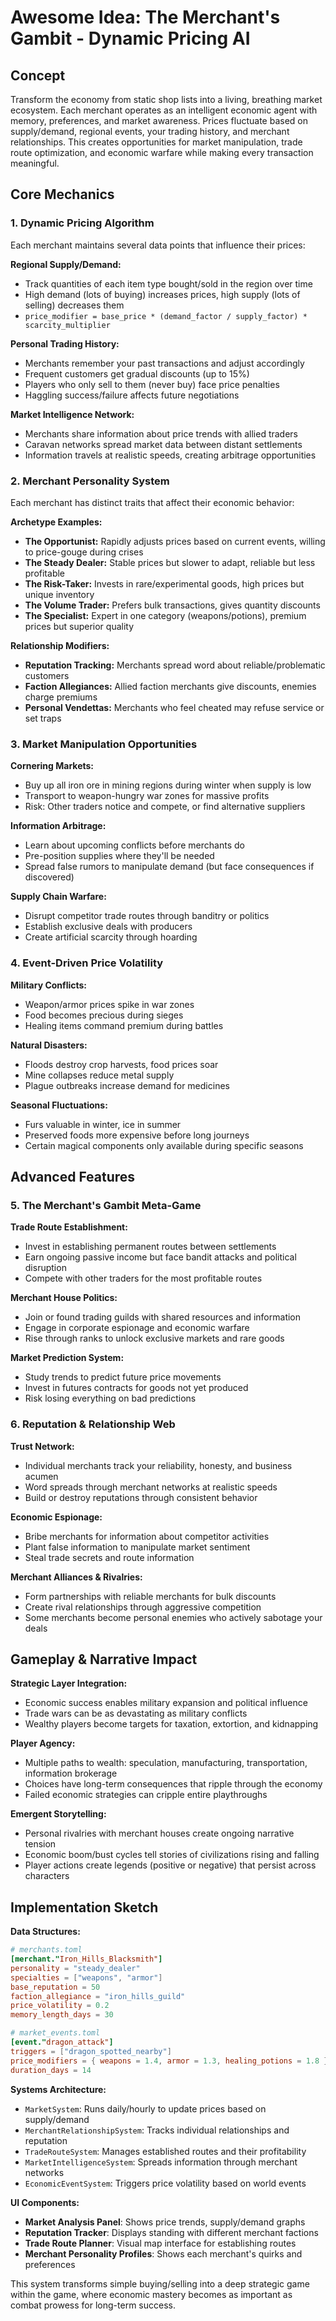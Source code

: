 # Awesome Idea: The Merchant's Gambit - Dynamic Pricing AI

## Concept

Transform the economy from static shop lists into a living, breathing market ecosystem. Each merchant operates as an intelligent economic agent with memory, preferences, and market awareness. Prices fluctuate based on supply/demand, regional events, your trading history, and merchant relationships. This creates opportunities for market manipulation, trade route optimization, and economic warfare while making every transaction meaningful.

## Core Mechanics

### 1. Dynamic Pricing Algorithm

Each merchant maintains several data points that influence their prices:

**Regional Supply/Demand:**
- Track quantities of each item type bought/sold in the region over time
- High demand (lots of buying) increases prices, high supply (lots of selling) decreases them
- `price_modifier = base_price * (demand_factor / supply_factor) * scarcity_multiplier`

**Personal Trading History:**
- Merchants remember your past transactions and adjust accordingly
- Frequent customers get gradual discounts (up to 15%)
- Players who only sell to them (never buy) face price penalties
- Haggling success/failure affects future negotiations

**Market Intelligence Network:**
- Merchants share information about price trends with allied traders
- Caravan networks spread market data between distant settlements
- Information travels at realistic speeds, creating arbitrage opportunities

### 2. Merchant Personality System

Each merchant has distinct traits that affect their economic behavior:

**Archetype Examples:**
- **The Opportunist:** Rapidly adjusts prices based on current events, willing to price-gouge during crises
- **The Steady Dealer:** Stable prices but slower to adapt, reliable but less profitable
- **The Risk-Taker:** Invests in rare/experimental goods, high prices but unique inventory
- **The Volume Trader:** Prefers bulk transactions, gives quantity discounts
- **The Specialist:** Expert in one category (weapons/potions), premium prices but superior quality

**Relationship Modifiers:**
- **Reputation Tracking:** Merchants spread word about reliable/problematic customers
- **Faction Allegiances:** Allied faction merchants give discounts, enemies charge premiums
- **Personal Vendettas:** Merchants who feel cheated may refuse service or set traps

### 3. Market Manipulation Opportunities

**Cornering Markets:**
- Buy up all iron ore in mining regions during winter when supply is low
- Transport to weapon-hungry war zones for massive profits
- Risk: Other traders notice and compete, or find alternative suppliers

**Information Arbitrage:**
- Learn about upcoming conflicts before merchants do
- Pre-position supplies where they'll be needed
- Spread false rumors to manipulate demand (but face consequences if discovered)

**Supply Chain Warfare:**
- Disrupt competitor trade routes through banditry or politics
- Establish exclusive deals with producers
- Create artificial scarcity through hoarding

### 4. Event-Driven Price Volatility

**Military Conflicts:**
- Weapon/armor prices spike in war zones
- Food becomes precious during sieges
- Healing items command premium during battles

**Natural Disasters:**
- Floods destroy crop harvests, food prices soar
- Mine collapses reduce metal supply
- Plague outbreaks increase demand for medicines

**Seasonal Fluctuations:**
- Furs valuable in winter, ice in summer
- Preserved foods more expensive before long journeys
- Certain magical components only available during specific seasons

## Advanced Features

### 5. The Merchant's Gambit Meta-Game

**Trade Route Establishment:**
- Invest in establishing permanent routes between settlements
- Earn ongoing passive income but face bandit attacks and political disruption
- Compete with other traders for the most profitable routes

**Merchant House Politics:**
- Join or found trading guilds with shared resources and information
- Engage in corporate espionage and economic warfare
- Rise through ranks to unlock exclusive markets and rare goods

**Market Prediction System:**
- Study trends to predict future price movements
- Invest in futures contracts for goods not yet produced
- Risk losing everything on bad predictions

### 6. Reputation & Relationship Web

**Trust Network:**
- Individual merchants track your reliability, honesty, and business acumen
- Word spreads through merchant networks at realistic speeds
- Build or destroy reputations through consistent behavior

**Economic Espionage:**
- Bribe merchants for information about competitor activities
- Plant false information to manipulate market sentiment
- Steal trade secrets and route information

**Merchant Alliances & Rivalries:**
- Form partnerships with reliable merchants for bulk discounts
- Create rival relationships through aggressive competition
- Some merchants become personal enemies who actively sabotage your deals

## Gameplay & Narrative Impact

**Strategic Layer Integration:**
- Economic success enables military expansion and political influence
- Trade wars can be as devastating as military conflicts
- Wealthy players become targets for taxation, extortion, and kidnapping

**Player Agency:**
- Multiple paths to wealth: speculation, manufacturing, transportation, information brokerage
- Choices have long-term consequences that ripple through the economy
- Failed economic strategies can cripple entire playthroughs

**Emergent Storytelling:**
- Personal rivalries with merchant houses create ongoing narrative tension
- Economic boom/bust cycles tell stories of civilizations rising and falling
- Player actions create legends (positive or negative) that persist across characters

## Implementation Sketch

**Data Structures:**
```toml
# merchants.toml
[merchant."Iron_Hills_Blacksmith"]
personality = "steady_dealer"
specialties = ["weapons", "armor"]
base_reputation = 50
faction_allegiance = "iron_hills_guild"
price_volatility = 0.2
memory_length_days = 30

# market_events.toml
[event."dragon_attack"]
triggers = ["dragon_spotted_nearby"]
price_modifiers = { weapons = 1.4, armor = 1.3, healing_potions = 1.8 }
duration_days = 14
```

**Systems Architecture:**
- `MarketSystem`: Runs daily/hourly to update prices based on supply/demand
- `MerchantRelationshipSystem`: Tracks individual relationships and reputation
- `TradeRouteSystem`: Manages established routes and their profitability  
- `MarketIntelligenceSystem`: Spreads information through merchant networks
- `EconomicEventSystem`: Triggers price volatility based on world events

**UI Components:**
- **Market Analysis Panel**: Shows price trends, supply/demand graphs
- **Reputation Tracker**: Displays standing with different merchant factions
- **Trade Route Planner**: Visual map interface for establishing routes
- **Merchant Personality Profiles**: Shows each merchant's quirks and preferences

This system transforms simple buying/selling into a deep strategic game within the game, where economic mastery becomes as important as combat prowess for long-term success.